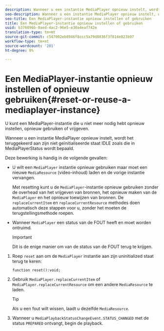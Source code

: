 ```yaml
---
description: Wanneer u een instantie MediaPlayer opnieuw instelt, wordt het teruggekeerd aan zijn niet geïnitialiseerde staat IDLE zoals die in MediaPlayerStatus wordt bepaald.
seo-description: Wanneer u een instantie MediaPlayer opnieuw instelt, wordt het teruggekeerd aan zijn niet geïnitialiseerde staat IDLE zoals die in MediaPlayerStatus wordt bepaald.
seo-title: Een MediaPlayer-instantie opnieuw instellen of gebruiken
title: Een MediaPlayer-instantie opnieuw instellen of gebruiken
uuid: b376096b-0aed-4ac2-96e5-e30a4eaf742e
translation-type: tm+mt
source-git-commit: c547002eb8946f8ccc5a79d0836f3f814e823b97
workflow-type: tm+mt
source-wordcount: '201'
ht-degree: 0%

---
```



# Een MediaPlayer-instantie opnieuw instellen of opnieuw gebruiken{#reset-or-reuse-a-mediaplayer-instance}

U kunt een MediaPlayer-instantie die u niet meer nodig hebt opnieuw instellen, opnieuw gebruiken of vrijgeven.

Wanneer u een instantie MediaPlayer opnieuw instelt, wordt het teruggekeerd aan zijn niet geïnitialiseerde staat IDLE zoals die in MediaPlayerStatus wordt bepaald.

Deze bewerking is handig in de volgende gevallen:

* U wilt een `MediaPlayer` instantie opnieuw gebruiken maar moet een nieuwe `MediaResource` (video-inhoud) laden en de vorige instantie vervangen.

   Met resetting kunt u de `MediaPlayer`-instantie opnieuw gebruiken zonder de overhead van het vrijgeven van bronnen, het opnieuw maken van de `MediaPlayer` en het opnieuw toewijzen van bronnen. De `replaceCurrentItem` en `replaceCurrentResource` methodes doen automatisch deze stappen voor u, zonder het moeten de terugstellingsmethode roepen.

* Wanneer `MediaPlayer` een status van de FOUT heeft en moet worden ontruimd.

   >[!IMPORTANT]
   >
   >Dit is de enige manier om van de status van de FOUT terug te krijgen.

1. Roep `reset` aan om de `MediaPlayer` instantie aan zijn uninitialized staat terug te keren:

   ```
   function reset():void; 
   ```

1. Gebruik `MediaPlayer.replaceCurrentItem` of `MediaPlayer.replaceCurrentResource` om een andere `MediaResource` te laden.

   >[!TIP]
   >
   >Als u een fout wilt wissen, laadt u dezelfde `MediaResource`.

1. Wanneer u `MediaPlaybackStatusChangeEvent.STATUS_CHANGED` met de status `PREPARED` ontvangt, begin de playback.
